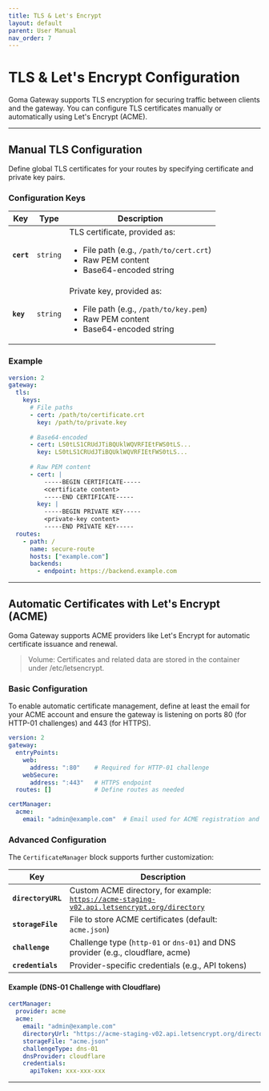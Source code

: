 ```yaml
---
title: TLS & Let's Encrypt
layout: default
parent: User Manual
nav_order: 7
---
```


# TLS & Let's Encrypt Configuration

Goma Gateway supports TLS encryption for securing traffic between clients and the gateway. You can configure TLS certificates manually or automatically using Let's Encrypt (ACME).

---

## **Manual TLS Configuration**
Define global TLS certificates for your routes by specifying certificate and private key pairs.

### **Configuration Keys**

| Key        | Type     | Description                                                                                                                                |
|------------|----------|--------------------------------------------------------------------------------------------------------------------------------------------|
| **`cert`** | `string` | TLS certificate, provided as:<ul><li>File path (e.g., `/path/to/cert.crt`)</li><li>Raw PEM content</li><li>Base64-encoded string</li></ul> |
| **`key`**  | `string` | Private key, provided as:<ul><li>File path (e.g., `/path/to/key.pem`)</li><li>Raw PEM content</li><li>Base64-encoded string</li></ul>      |


### **Example**
```yaml
version: 2
gateway:
  tls:
    keys:
      # File paths
      - cert: /path/to/certificate.crt
        key: /path/to/private.key
      
      # Base64-encoded
      - cert: LS0tLS1CRUdJTiBQUklWQVRFIEtFWS0tLS...
        key: LS0tLS1CRUdJTiBQUklWQVRFIEtFWS0tLS...
      
      # Raw PEM content
      - cert: |
          -----BEGIN CERTIFICATE-----
          <certificate content>
          -----END CERTIFICATE-----
        key: |
          -----BEGIN PRIVATE KEY-----
          <private-key content>
          -----END PRIVATE KEY-----
  routes:
    - path: /
      name: secure-route
      hosts: ["example.com"]
      backends:
        - endpoint: https://backend.example.com
```

---

## **Automatic Certificates with Let's Encrypt (ACME)**
Goma Gateway supports ACME providers like Let's Encrypt for automatic certificate issuance and renewal.

> Volume: Certificates and related data are stored in the container under /etc/letsencrypt.


### **Basic Configuration**

To enable automatic certificate management, define at least the email for your ACME account and ensure the gateway is listening on ports 80 (for HTTP-01 challenges) and 443 (for HTTPS).

```yaml
version: 2
gateway:
  entryPoints:
    web:
      address: ":80"    # Required for HTTP-01 challenge
    webSecure:
      address: ":443"   # HTTPS endpoint
  routes: []            # Define routes as needed

certManager:
  acme:
    email: "admin@example.com"  # Email used for ACME registration and expiry notices
```
### **Advanced Configuration**

The `CertificateManager` block supports further customization:


| Key                | Description                                                                                                |
|--------------------|------------------------------------------------------------------------------------------------------------|
| **`directoryURL`** | Custom ACME directory, for example:<br><code>https://acme-staging-v02.api.letsencrypt.org/directory</code> |
| **`storageFile`**  | File to store ACME certificates (default: <code>acme.json</code>)                                          |
| **`challenge`**    | Challenge type (<code>http-01</code> or <code>dns-01</code>) and DNS provider (e.g., cloudflare, acme)     |
| **`credentials`**  | Provider-specific credentials (e.g., API tokens)                                                           |


#### **Example (DNS-01 Challenge with Cloudflare)**
```yaml
certManager:
  provider: acme
  acme:
    email: "admin@example.com"
    directoryUrl: "https://acme-staging-v02.api.letsencrypt.org/directory"
    storageFile: "acme.json"
    challengeType: dns-01
    dnsProvider: cloudflare
    credentials:
      apiToken: xxx-xxx-xxx
```

---